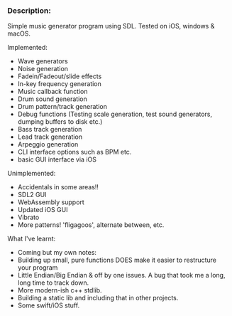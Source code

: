 ### Description:

Simple music generator program using SDL.  Tested on iOS, windows & macOS.

Implemented:
- Wave generators
- Noise generation
- Fadein/Fadeout/slide effects
- In-key frequency generation
- Music callback function
- Drum sound generation
- Drum pattern/track generation
- Debug functions (Testing scale generation, test sound generators, dumping buffers to disk etc.)
- Bass track generation
- Lead track generation
- Arpeggio generation
- CLI interface options such as BPM etc.
- basic GUI interface via iOS

Unimplemented:
- Accidentals in some areas!!
- SDL2 GUI
- WebAssembly support
- Updated iOS GUI
- Vibrato
- More patterns! 'fligagoos', alternate between, etc.

What I've learnt:
- Coming but my own notes:
- Building up small, pure functions DOES make it easier to restructure your program
- Little Endian/Big Endian & off by one issues.  A bug that took me a long, long time to track down.
- More modern-ish c++ stdlib.
- Building a static lib and including that in other projects.
- Some swift/iOS stuff.
